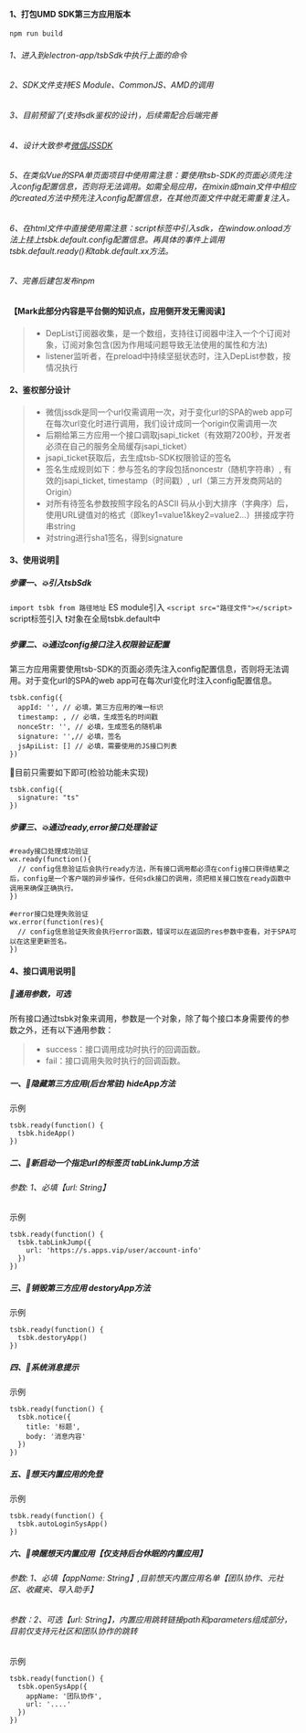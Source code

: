 #### 1、打包UMD SDK第三方应用版本
`npm run build`

###### 1、进入到electron-app/tsbSdk中执行上面的命令
###### 2、SDK文件支持ES Module、CommonJS、AMD的调用
###### 3、目前预留了(支持sdk鉴权的设计)，后续需配合后端完善
###### 4、设计大致参考[微信JSSDK](https://developers.weixin.qq.com/doc/offiaccount/OA_Web_Apps/JS-SDK.html#1)
###### 5、在类似Vue的SPA单页面项目中使用需注意：要使用tsb-SDK的页面必须先注入config配置信息，否则将无法调用。如需全局应用，在mixin或main文件中相应的created方法中预先注入config配置信息，在其他页面文件中就无需重复注入。
###### 6、在html文件中直接使用需注意：script标签中引入sdk，在window.onload方法上挂上tsbk.default.config配置信息。再具体的事件上调用tsbk.default.ready()和tabk.default.xx方法。
###### 7、完善后建包发布npm

#### 【Mark此部分内容是平台侧的知识点，应用侧开发无需阅读】
>- DepList订阅器收集，是一个数组，支持往订阅器中注入一个个订阅对象，订阅对象包含(因为作用域问题导致无法使用的属性和方法)
>- listener监听者，在preload中持续坚挺状态时，注入DepList参数，按情况执行


#### 2、鉴权部分设计
>- 微信jssdk是同一个url仅需调用一次，对于变化url的SPA的web app可在每次url变化时进行调用，我们设计成同一个origin仅需调用一次
>- 后期给第三方应用一个接口调取jsapi_ticket（有效期7200秒，开发者必须在自己的服务全局缓存jsapi_ticket）
>- jsapi_ticket获取后，去生成tsb-SDK权限验证的签名
>- 签名生成规则如下：参与签名的字段包括noncestr（随机字符串）, 有效的jsapi_ticket, timestamp（时间戳）, url（第三方开发商网站的Origin）
>- 对所有待签名参数按照字段名的ASCII 码从小到大排序（字典序）后，使用URL键值对的格式（即key1=value1&key2=value2…）拼接成字符串string
>- 对string进行sha1签名，得到signature


#### 3、使用说明📖

##### 步骤一、💥引入tsbSdk
`import tsbk from 路径地址`  ES module引入
`<script src="路径文件"></script>`  script标签引入 ❗️对象在全局tsbk.default中

##### 步骤二、💥通过config接口注入权限验证配置
第三方应用需要使用tsb-SDK的页面必须先注入config配置信息，否则将无法调用。对于变化url的SPA的web app可在每次url变化时注入config配置信息。
```
tsbk.config({
  appId: '', // 必填，第三方应用的唯一标识
  timestamp: , // 必填，生成签名的时间戳
  nonceStr: '', // 必填，生成签名的随机串
  signature: '',// 必填，签名
  jsApiList: [] // 必填，需要使用的JS接口列表
})
```
👀目前只需要如下即可(检验功能未实现)
```
tsbk.config({
  signature: "ts"
})
```

##### 步骤三、💥通过ready,error接口处理验证
```
#ready接口处理成功验证
wx.ready(function(){
  // config信息验证后会执行ready方法，所有接口调用都必须在config接口获得结果之后，config是一个客户端的异步操作，任何sdk接口的调用，须把相关接口放在ready函数中调用来确保正确执行。
})
```

```
#error接口处理失败验证
wx.error(function(res){
  // config信息验证失败会执行error函数，错误可以在返回的res参数中查看，对于SPA可以在这里更新签名。
})

```

#### 4、接口调用说明📖
##### 🤔通用参数，可选
所有接口通过tsbk对象来调用，参数是一个对象，除了每个接口本身需要传的参数之外，还有以下通用参数：
>- success：接口调用成功时执行的回调函数。
>- fail：接口调用失败时执行的回调函数。

##### 一、🧊隐藏第三方应用(后台常驻) hideApp方法
示例
```
tsbk.ready(function() {
  tsbk.hideApp()
})
```
##### 二、🧊新启动一个指定url的标签页 tabLinkJump方法
###### 参数: 1、必填【url: String】
示例
```
tsbk.ready(function() {
  tsbk.tabLinkJump({
    url: 'https://s.apps.vip/user/account-info'
  })
})

```
##### 三、🧊销毁第三方应用 destoryApp方法
示例
```
tsbk.ready(function() {
  tsbk.destoryApp()
})
```

##### 四、🧊系统消息提示
示例
```
tsbk.ready(function() {
  tsbk.notice({
    title: '标题',
    body: '消息内容'
  })
})
```

##### 五、🧊想天内置应用的免登
示例
```
tsbk.ready(function() {
  tsbk.autoLoginSysApp()
})
```

##### 六、🧊唤醒想天内置应用【仅支持后台休眠的内置应用】
###### 参数: 1、必填【appName: String】,目前想天内置应用名单【团队协作、元社区、收藏夹、导入助手】
###### 参数：2、可选【url: String】，内置应用跳转链接path和parameters组成部分，目前仅支持元社区和团队协作的跳转
示例
```
tsbk.ready(function() {
  tsbk.openSysApp({
    appName: '团队协作',
    url: '....'
  })
})
```

